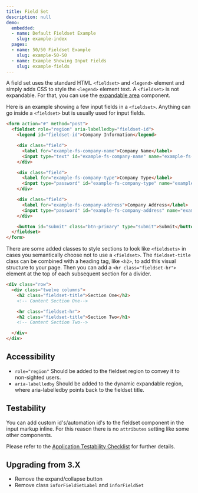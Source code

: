 ```yaml
---
title: Field Set
description: null
demo:
  embedded:
  - name: Default Fieldset Example
    slug: example-index
  pages:
  - name: 50/50 Fieldset Example
    slug: example-50-50
  - name: Example Showing Input Fields
    slug: example-fields
---
```


A field set uses the standard HTML `<fieldset>` and `<legend>` element and simply adds CSS to style the `<legend>` element text. A `<fieldset>` is not expandable. For that, you can use the [expandable area](./expandablearea) component.

Here is an example showing a few input fields in a `<fieldset>`. Anything can go inside a `<fieldset>` but is usually used for input fields.

```html
<form action="#" method="post">
  <fieldset role="region" aria-labelledby="fieldset-id">
    <legend id="fieldset-id">Company Information</legend>

    <div class="field">
      <label for="example-fs-company-name">Company Name</label>
      <input type="text" id="example-fs-company-name" name="example-fs-company-name">
    </div>

    <div class="field">
      <label for="example-fs-company-type">Company Type</label>
      <input type="password" id="example-fs-company-type" name="example-fs-company-type">
    </div>

    <div class="field">
      <label for="example-fs-company-address">Company Address</label>
      <input type="password" id="example-fs-company-address" name="example-fs-company-address">
    </div>

    <button id="submit" class="btn-primary" type="submit">Submit</button>
  </fieldset>
</form>
```

There are some added classes to style sections to look like `<fieldsets>` in cases you semantically choose not to use a `<fieldset>`. The `fieldset-title` class can be combined with a heading tag, like `<h2>`, to add this visual structure to your page. Then you can add a `<hr class="fieldset-hr">` element at the top of each subsequent section for a divider.

```html
<div class="row">
  <div class="twelve columns">
    <h2 class="fieldset-title">Section One</h2>
    <!-- Content Section One-->

    <hr class="fieldset-hr">
    <h2 class="fieldset-title">Section Two</h1>
    <!-- Content Section Two-->

  </div>
</div>

```

## Accessibility

- `role="region"` Should be added to the fieldset region to convey it to non-sighted users.
- `aria-labelledby` Should be added to the dynamic expandable region, where aria-labelledby points back to the fieldset title.

## Testability

You can add custom id's/automation id's to the fieldset component in the input markup inline. For this reason there is no `attributes` setting like some other components.

Please refer to the [Application Testability Checklist](https://design.infor.com/resources/application-testability-checklist) for further details.

## Upgrading from 3.X

- Remove the expand/collapse button
- Remove class `inforFieldSetLabel` and `inforFieldSet`
